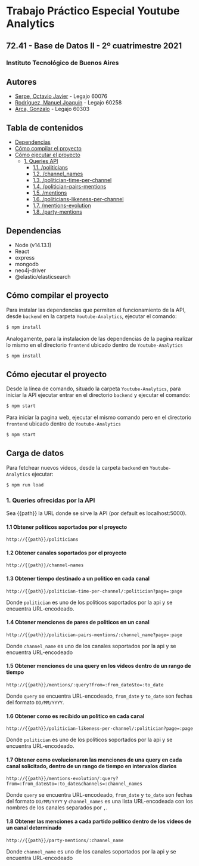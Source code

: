 # Trabajo Práctico Especial Youtube Analytics

## 72.41 - Base de Datos II - 2º cuatrimestre 2021

### Instituto Tecnológico de Buenos Aires

## Autores

- [Serpe, Octavio Javier](https://github.com/OctavioSerpe) - Legajo 60076
- [Rodríguez, Manuel Joaquín](https://github.com/rodriguezmanueljoaquin) - Legajo 60258
- [Arca, Gonzalo](https://github.com/gonzaloarca) - Legajo 60303

## Tabla de contenidos

- [Dependencias](#dependencias)
- [Cómo compilar el proyecto](#cómo-compilar-el-proyecto)
- [Cómo ejecutar el proyecto](#cómo-ejecutar-el-proyecto)
  - [1. Queries API](#1-queries-api)
    - [1.1. /politicians](#11-politicians)
    - [1.2. /channel_names](#12-channel_names)
    - [1.3. /politician-time-per-channel](#13-politicians)
    - [1.4. /politician-pairs-mentions](#14-politician-pairs-mentions)
    - [1.5. /mentions](#15-mentions)
    - [1.6. /politicians-likeness-per-channel](#16-politicians-likeness-per-channel)
    - [1.7. /mentions-evolution](#17-mentions-evolution)
    - [1.8. /party-mentions](#18-party-mentions)

## Dependencias

- Node (v14.13.1)
- React
- express
- mongodb
- neo4j-driver
- @elastic/elasticsearch

## Cómo compilar el proyecto

Para instalar las dependencias que permiten el funcionamiento de la API, desde `backend` en la carpeta `Youtube-Analytics`, ejecutar el comando:

```bash
$ npm install
```

Analogamente, para la instalacion de las dependencias de la pagina realizar lo mismo en el directorio `frontend` ubicado dentro de `Youtube-Analytics`

```bash
$ npm install
```

## Cómo ejecutar el proyecto

Desde la línea de comando, situado la carpeta `Youtube-Analytics`, para iniciar la API ejecutar entrar en el directorio `backend` y ejecutar el comando:

```bash
$ npm start
```

Para iniciar la pagina web, ejecutar el mismo comando pero en el directorio `frontend` ubicado dentro de `Youtube-Analytics`

```bash
$ npm start
```

## Carga de datos

Para fetchear nuevos videos, desde la carpeta `backend` en `Youtube-Analytics` ejecutar:

```bash
$ npm run load
```

### 1. Queries ofrecidas por la API

Sea {{path}} la URL donde se sirve la API (por default es localhost:5000).

#### 1.1 Obtener politicos soportados por el proyecto
```
http://{{path}}/politicians
```

#### 1.2 Obtener canales soportados por el proyecto
```
http://{{path}}/channel-names
```

#### 1.3 Obtener tiempo destinado a un politico en cada canal
```
http://{{path}}/politician-time-per-channel/:politician?page=:page
```
Donde `politician` es uno de los politicos soportados por la api y se encuentra URL-encodeado.

#### 1.4 Obtener menciones de pares de politicos en un canal
```
http://{{path}}/politician-pairs-mentions/:channel_name?page=:page
```
Donde `channel_name` es uno de los canales soportados por la api y se encuentra URL-encodeado

#### 1.5 Obtener menciones de una query en los videos dentro de un rango de tiempo
```
http://{{path}}/mentions/:query?from=:from_date&to=:to_date
```
Donde `query` se encuentra URL-encodeado, `from_date` y `to_date` son fechas del formato `DD/MM/YYYY`.

#### 1.6 Obtener como es recibido un politico en cada canal
```
http://{{path}}/politician-likeness-per-channel/:politician?page=:page
```
Donde `politician` es uno de los politicos soportados por la api y se encuentra URL-encodeado.

#### 1.7 Obtener como evolucionaron las menciones de una query en cada canal solicitado, dentro de un rango de tiempo en intervalos diarios
```
http://{{path}}/mentions-evolution/:query?from=:from_date&to=:to_date&channels=:channel_names
```
Donde `query` se encuentra URL-encodeado, `from_date` y `to_date` son fechas del formato `DD/MM/YYYY` y `channel_names` es una lista URL-encodeada con los nombres de los canales separados por `,`.

#### 1.8 Obtener las menciones a cada partido politico dentro de los videos de un canal determinado
```
http://{{path}}/party-mentions/:channel_name
```
Donde `channel_name` es uno de los canales soportados por la api y se encuentra URL-encodeado
